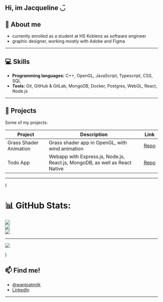 ## Hi, im Jacqueline ◡̈

## 🌱 About me

- currently enrolled as a student at HS Koblenz as software engineer
- graphic designer, working mostly with Adobe and Figma  

---

## 💻 Skills

- **Programming languages:** C++, OpenGL, JavaScript, Typescript, CSS, SQL
- **Tools:** Git, GitHub & GitLab, MongoDB, Docker, Postgres, WebGL, React, Node.js

---

## 📂 Projects

Some of my projects:

| Project | Description | Link |
|---------|-------------|------|
| Grass Shader Animation | Grass shader app in OpenGL, with wind animation | [Repo](https://github.com/wantoatmilk/grass-shader) |
| Todo App | Webapp with Express.js, Node.js, React.js, MongoDB, as well as React Native | [Repo](https://github.com/wantoatmilk/webtech) |

---
(
# 📊 GitHub Stats:
![](https://github-readme-stats.vercel.app/api?username=wantoatmilk&theme=github_dark_dimmed&hide_border=true&include_all_commits=true&count_private=false)<br/>
![](https://nirzak-streak-stats.vercel.app/?user=wantoatmilk&theme=github_dark_dimmed&hide_border=true)<br/>
![](https://github-readme-stats.vercel.app/api/top-langs/?username=wantoatmilk&theme=github_dark_dimmed&hide_border=true&include_all_commits=true&count_private=false&layout=compact)

---
[![](https://visitcount.itsvg.in/api?id=wantoatmilk&icon=0&color=0)](https://visitcount.itsvg.in)

<!-- Proudly created with GPRM ( https://gprm.itsvg.in ) -->
)
## 📫 Find me!

- [@wantoatmilk](https://github.com/wantoatmilk)  
- [LinkedIn](https://www.linkedin.com/in/jacqueline-koehnlein/)

---


